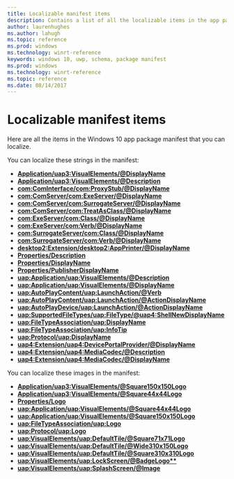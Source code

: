 ```yaml
---
title: Localizable manifest items
description: Contains a list of all the localizable items in the app package manifest. 
author: laurenhughes
ms.author: lahugh
ms.topic: reference
ms.prod: windows
ms.technology: winrt-reference
keywords: windows 10, uwp, schema, package manifest
ms.prod: windows
ms.technology: winrt-reference
ms.topic: reference
ms.date: 08/14/2017
---
```


# Localizable manifest items

Here are all the items in the Windows 10 app package manifest that you can localize. 

You can localize these strings in the manifest:

-   **[Application/uap3:VisualElements/@DisplayName](element-uap3-visualelements-manual.md)**
-   **[Application/uap3:VisualElements/@Description](element-uap3-visualelements-manual.md)**
-   **[com:ComInterface/com:ProxyStub/@DisplayName](element-com-package-proxystub.md)**
-   **[com:ComServer/com:ExeServer/@DisplayName](element-com-exeserver.md)**
-   **[com:ComServer/com:SurrogateServer/@DisplayName](element-com-surrogateserver.md)**
-   **[com:ComServer/com:TreatAsClass/@DisplayName](element-com-treatasclass.md)**
-   **[com:ExeServer/com:Class/@DisplayName](element-com-exeserver-class.md)**
-   **[com:ExeServer/com:Verb/@DisplayName](element-com-exe-verb.md)**
-   **[com:SurrogateServer/com:Class/@DisplayName](element-com-surrogateserver-class.md)**
-   **[com:SurrogateServer/com:Verb/@DisplayName](element-com-surrogate-verb.md)**
-   **[desktop2:Extension/desktop2:AppPrinter/@DisplayName](element-desktop2-appprinter.md)**
-   **[Properties/Description](element-description.md)**
-   **[Properties/DisplayName](element-displayname.md)**
-   **[Properties/PublisherDisplayName](element-publisherdisplayname.md)**
-   **[uap:Application/uap:VisualElements/@Description](element-uap-visualelements.md)**
-   **[uap:Application/uap:VisualElements/@DisplayName](element-uap-visualelements.md)**
-   **[uap:AutoPlayContent/uap:LaunchAction/@Verb](element-uap-launchaction.md)**
-   **[uap:AutoPlayContent/uap:LaunchAction/@ActionDisplayName](element-uap-launchaction.md)**
-   **[uap:AutoPlayDevice/uap:LaunchAction/@ActionDisplayName](element-1-uap-launchaction.md)**
-   **[uap:SupportedFileTypes/uap:FileType/@uap4:ShellNewDisplayName](element-uap-filetype.md)**
-   **[uap:FileTypeAssociation/uap:DisplayName](element-uap-displayname.md)**
-   **[uap:FileTypeAssociation/uap:InfoTip](element-uap-infotip.md)**
-   **[uap:Protocol/uap:DisplayName](element-1-uap-displayname.md)**
-   **[uap4:Extension/uap4:DevicePortalProvider/@DisplayName](element-uap4-deviceportalprovider.md)**
-   **[uap4:Extension/uap4:MediaCodec/@Description](element-uap4-mediacodec.md)**
-   **[uap4:Extension/uap4:MediaCodec/@DisplayName](element-uap4-mediacodec.md)**


You can localize these images in the manifest:
-   **[Application/uap3:VisualElements/@Square150x150Logo](element-uap3-visualelements-manual.md)**
-   **[Application/uap3:VisualElements/@Square44x44Logo](element-uap3-visualelements-manual.md)**
-   **[Properties/Logo](element-logo.md)**
-   **[uap:Application/uap:VisualElements/@Square44x44Logo](element-uap-visualelements.md)**
-   **[uap:Application/uap:VisualElements/@Square150x150Logo](element-uap-visualelements.md)**
-   **[uap:FileTypeAssociation/uap:Logo](element-uap-logo.md)**
-   **[uap:Protocol/uap:Logo](element-uap-logo.md)**
-   **[uap:VisualElements/uap:DefaultTile/@Square71x71Logo](element-uap-defaulttile.md)**
-   **[uap:VisualElements/uap:DefaultTile/@Wide310x150Logo](element-uap-defaulttile.md)**
-   **[uap:VisualElements/uap:DefaultTile/@Square310x310Logo](element-uap-defaulttile.md)**
-   **[uap:VisualElements/uap:LockScreen/@BadgeLogo**](element-uap-lockscreen.md)**
-   **[uap:VisualElements/uap:SplashScreen/@Image](element-uap-splashscreen.md)**




